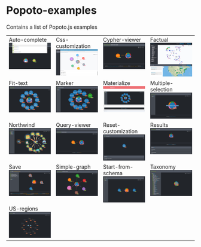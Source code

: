 # Popoto-examples
Contains a list of Popoto.js examples

<table>
    <tr valign="top">
        <td width="25%">Auto-complete<br><a href="auto-complete/readme.md"><img width="222" src="auto-complete/screen/main.png"></a></td>
        <td width="25%">Css-customization<br><a href="css-customization/readme.md"><img width="222" src="css-customization/screen/main.png"></a></td>
        <td width="25%">Cypher-viewer<br><a href="cypher-viewer/readme.md"><img width="222" src="cypher-viewer/screen/main.png"></a></td>
        <td width="25%">Factual<br><a href="factual/readme.md"><img width="222" src="factual/screen/main.png"></a></td>
    </tr>
    <tr valign="top">
        <td width="25%">Fit-text<br><a href="fit-text/readme.md"><img width="222" src="fit-text/screen/main.png"></a></td>
        <td width="25%">Marker<br><a href="marker/readme.md"><img width="222" src="marker/screen/main.png"></a></td>
        <td width="25%">Materialize<br><a href="materialize/readme.md"><img width="222" src="materialize/screen/main.png"></a></td>
        <td width="25%">Multiple-selection<br><a href="multiple-selection/readme.md"><img width="222" src="multiple-selection/screen/main.png"></a></td>
    </tr>
    <tr valign="top">
        <td width="25%">Northwind<br><a href="northwind/readme.md"><img width="222" src="northwind/screen/main.png"></a></td>
        <td width="25%">Query-viewer<br><a href="query-viewer/readme.md"><img width="222" src="query-viewer/screen/main.png"></a></td>
        <td width="25%">Reset-customization<br><a href="reset-customization/readme.md"><img width="222" src="reset-customization/screen/main.png"></a></td>
        <td width="25%">Results<br><a href="results/readme.md"><img width="222" src="results/screen/main.png"></a></td>
    </tr>
    <tr valign="top">
        <td width="25%">Save<br><a href="save/readme.md"><img width="222" src="save/screen/main.png"></a></td>
        <td width="25%">Simple-graph<br><a href="simple-graph/readme.md"><img width="222" src="simple-graph/screen/main.png"></a></td>
        <td width="25%">Start-from-schema<br><a href="start-from-schema/readme.md"><img width="222" src="start-from-schema/screen/main.png"></a></td>
        <td width="25%">Taxonomy<br><a href="taxonomy/readme.md"><img width="222" src="taxonomy/screen/main.png"></a></td>
    </tr>
    <tr valign="top">
        <td width="25%">US-regions<br><a href="us-regions/readme.md"><img width="222" src="us-regions/screen/main.png"></a></td>
    </tr>
</table>